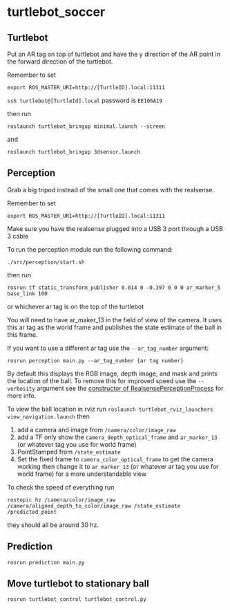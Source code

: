 # turtlebot_soccer

## Turtlebot

Put an AR tag on top of turtlebot and have the y direction of the AR point in the forward 
direction of the turtlebot. 

Remember to set 

`export ROS_MASTER_URI=http://[TurtleID].local:11311`

`ssh turtlebot@[TurtleId].local` password is `EE106A19`

then run

`roslaunch turtlebot_bringup minimal.launch --screen`

and

`roslaunch turtlebot_bringup 3dsensor.launch`

## Perception

Grab a big tripod instead of the small one that comes with the realsense.

Remember to set 

`export ROS_MASTER_URI=http://[TurtleID].local:11311`

Make sure you have the realsense plugged into a USB 3 port through a USB 3 cable

To run the perception module run the following command: 

`./src/perception/start.sh`

then run 

`rosrun tf static_transform_publisher 0.014 0 -0.397 0 0 0 ar_marker_5 base_link 100`

or whichever ar tag is on the top of the turtlebot 

You will need to have ar_maker_13 in the field of view of the camera. It uses 
this ar tag as the world frame and publishes the state estimate of the ball in 
this frame.

If you want to use a different ar tag use the `--ar_tag_number` argument:

`rosrun perception main.py --ar_tag_number {ar tag number}`

By default this displays the RGB image, depth image, and mask and prints the 
location of the ball. To remove this for improved speed use the `--verbosity` 
argument see the [constructor of RealsensePerceptionProcess](https://github.com/nflu/turtlebot_soccer/blob/6b999f9d2ec10b91aaa965214fd81ab301d5ae08/src/segmentation/src/main.py#L51) for more info.


To view the ball location in rviz run 
`roslaunch turtlebot_rviz_launchers view_navigation.launch` then 

1. add a camera and image from `/camera/color/image_raw`
2. add a TF only show the `camera_depth_optical_frame` and `ar_marker_13` (or whatever tag you use for world frame)
3. PointStamped from `/state_estimate`
4. Set the fixed frame to `camera_color_optical_frame` to get the camera working then change it to `ar_marker_13` (or whatever ar tag you use for world frame) for a more understandable view

To check the speed of everything run 

`rostopic hz /camera/color/image_raw /camera/aligned_depth_to_color/image_raw /state_estimate /predicted_point`

they should all be around 30 hz.

## Prediction

`rosrun prediction main.py`

## Move turtlebot to stationary ball

`rosrun turtlebot_control turtlebot_control.py`
